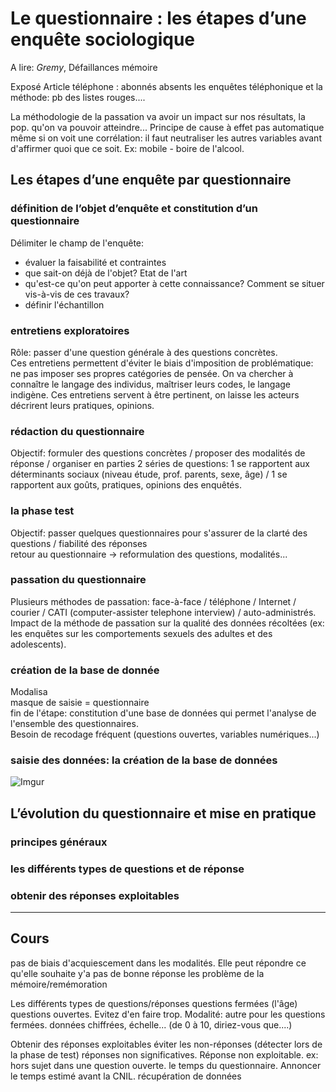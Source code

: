 # Le questionnaire : les étapes d’une enquête sociologique

A lire: _Gremy_, Défaillances mémoire

Exposé
Article téléphone : abonnés absents
les enquêtes téléphonique et la méthode: pb des listes rouges....

La méthodologie de la passation va avoir un impact sur nos résultats, la pop. qu'on va pouvoir atteindre...
Principe de cause à effet pas automatique même si on voit une corrélation: il faut neutraliser les autres variables avant d'affirmer quoi que ce soit. Ex: mobile - boire de l'alcool.

## Les étapes d’une enquête par questionnaire

### définition de l’objet d’enquête et constitution d’un questionnaire

Délimiter le champ de l'enquête:
* évaluer la faisabilité et contraintes
* que sait-on déjà de l'objet? Etat de l'art
* qu'est-ce qu'on peut apporter à cette connaissance? Comment se situer vis-à-vis de ces travaux?
* définir l'échantillon

### entretiens exploratoires

Rôle: passer d'une question générale à des questions concrètes.  
Ces entretiens permettent d'éviter le biais d'imposition de problématique: ne pas imposer ses propres catégories de pensée. On va chercher à connaître le langage des individus, maîtriser leurs codes, le langage indigène. Ces entretiens servent à être pertinent, on laisse les acteurs décrirent leurs pratiques, opinions.

### rédaction du questionnaire

Objectif: formuler des questions concrètes / proposer des modalités de réponse / organiser en parties
2 séries de questions: 1 se rapportent aux déterminants sociaux (niveau étude, prof. parents, sexe, âge) / 1 se rapportent aux goûts, pratiques, opinions des enquêtés.

### la phase test

Objectif: passer quelques questionnaires pour s'assurer de la clarté des questions / fiabilité des réponses  
retour au questionnaire -> reformulation des questions, modalités...

### passation du questionnaire

Plusieurs méthodes de passation: face-à-face / téléphone / Internet / courier / CATI (computer-assister telephone interview) / auto-administrés.
Impact de la méthode de passation sur la qualité des données récoltées (ex: les enquêtes sur les comportements sexuels des adultes et des adolescents).

### création de la base de donnée

Modalisa  
masque de saisie = questionnaire  
fin de l'étape: constitution d'une base de données qui permet l'analyse de l'ensemble des questionnaires.  
Besoin de recodage fréquent (questions ouvertes, variables numériques...)

### saisie des données: la création de la base de données

![Imgur](https://i.imgur.com/ZGVrDIh.png)

## L’évolution du questionnaire et mise en pratique

### principes généraux
### les différents types de questions et de réponse
### obtenir des réponses exploitables

---

## Cours

pas de biais d'acquiescement dans les modalités. Elle peut répondre ce qu'elle souhaite y'a pas de bonne réponse
les problème de la mémoire/remémoration

Les différents types de questions/réponses
questions fermées (l'âge)
questions ouvertes. Evitez d'en faire trop.
Modalité: autre pour les questions fermées.
données chiffrées, échelle... (de 0 à 10, diriez-vous que....)

Obtenir des réponses exploitables
éviter les non-réponses (détecter lors de la phase de test)
réponses non significatives. Réponse non exploitable. ex: hors sujet dans une question ouverte.
le temps du questionnaire. Annoncer le temps estimé avant
la CNIL. récupération de données
